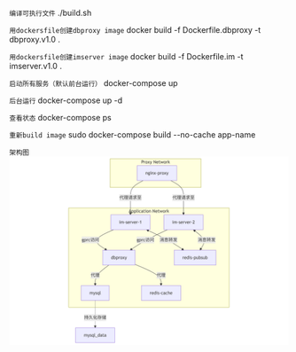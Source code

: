 
`编译可执行文件`
./build.sh

`用dockersfile创建dbproxy image`
docker build -f Dockerfile.dbproxy  -t dbproxy.v1.0 .

`用dockersfile创建imserver image`
docker build -f Dockerfile.im  -t imserver.v1.0 .

`启动所有服务（默认前台运行）`
 docker-compose up

`后台运行`
 docker-compose up -d

`查看状态`
 docker-compose ps

`重新build image`
 sudo docker-compose build --no-cache app-name


`架构图`
 ![alt text](image.png)
